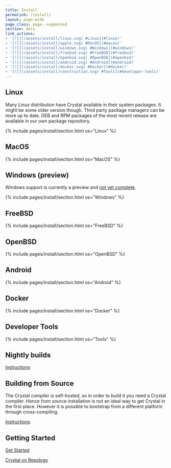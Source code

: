 ```yaml
---
title: Install
permalink: /install/
layout: page-wide
page_class: page--segmented
section: docs
link_actions:
- '[![](/assets/install/linux.svg) #Linux](#linux)'
- '[![](/assets/install/apple.svg) #MacOS](#macos)'
- '[![](/assets/install/windows.svg) #Windows](#windows)'
- '[![](/assets/install/freebsd.svg) #FreeBSD](#freebsd)'
- '[![](/assets/install/openbsd.svg) #OpenBSD](#openbsd)'
- '[![](/assets/install/android.svg) #Android](#android)'
- '[![](/assets/install/docker.svg) #Docker](#docker)'
- '[![](/assets/install/construction.svg) #Tools](#developer-tools)'
---
```

## Linux

Many Linux distribution have Crystal available in their system packages.
It might be some older version though. Third party package managers can be
more up to date.
DEB and RPM packages of the most recent release are available in our own package
repository.

{% include pages/install/section.html os="Linux" %}

## MacOS

{% include pages/install/section.html os="MacOS" %}

<a id="windows"></a>

## Windows (preview)

Windows support is currently a preview and <a href="https://github.com/crystal-lang/crystal/issues/5430">not yet complete</a>.

{% include pages/install/section.html os="Windows" %}

## FreeBSD

{% include pages/install/section.html os="FreeBSD" %}

## OpenBSD

{% include pages/install/section.html os="OpenBSD" %}

## Android

{% include pages/install/section.html os="Android" %}

## Docker

{% include pages/install/section.html os="Docker" %}

## Developer Tools

{% include pages/install/section.html os="Tools" %}

## Nightly builds

<a href="nightlies">Instructions</a>

<a id="from_source"></a>

## Building from Source

The Crystal compiler is self-hosted, so in order to build it you need a Crystal compiler.
Hence from source installation is not an ideal way to get Crystal in the first place.
However it is possible to bootstrap from a different platform through cross-compiling.

<a href="from_sources">Instructions</a>

## Getting Started

<a href="https://crystal-lang.org/reference/getting_started/">Get Started</a>

<a href="https://repology.org/project/crystal-lang/versions">Crystal on Repology</a>

<script src="/assets/js/copy-action.js"></script>
<script>
document.querySelectorAll(".install-entry pre").forEach(copy_action)
</script>
